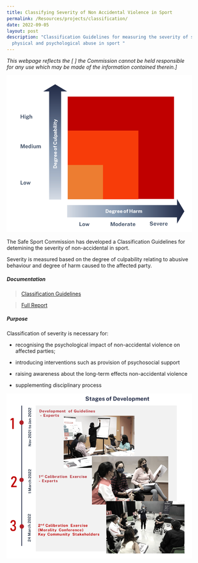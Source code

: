 ```yaml
---
title: Classifying Severity of Non Accidental Violence in Sport
permalink: /Resources/projects/classification/
date: 2022-09-05
layout: post
description: "Classification Guidelines for measuring the severity of sexual,
  physical and psychological abuse in sport "
---
```

*This webpage reflects the [ ] the Commission cannot be held responsible for any use which may be made of the information contained therein.]*


![Picture of Graph with two Axis](/images/CGGrid.png)


The Safe Sport Commission has developed a Classification Guidelines for detemining the severity of non-accidental in sport.

Severity is measured based on the degree of culpability relating to abusive behaviour and degree of harm caused to the affected party. 


##### **Documentation**

> [Classification Guidelines](/files/Guidelines%20for%20the%20Classification%20of%20Severity%20of%20Non-accidental%20Violence%20in%20Sport_Brief.pdf)

> [Full Report](/files/Guidelines%20for%20the%20Classification%20of%20Severity%20of%20Non-accidental%20Violence%20in%20Sport.pdf)


##### **Purpose**

Classification of severity is necessary for:

* recognising the psychological impact of non-accidental violence on affected parties;

* introducing interventions such as provision of psychosocial support

* raising awareness about the long-term effects non-accidental violence

* supplementing disciplinary process  




![Picture of Consultations](/images/CG.png)